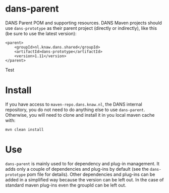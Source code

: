 dans-parent
===========

DANS Parent POM and supporting resources. DANS Maven projects should use ``dans-prototype`` as their parent project (directly or
indirectly), like this (be sure to use the latest version):

    <parent>
        <groupId>nl.knaw.dans.shared</groupId>
        <artifactId>dans-prototype</artifactId>
        <version>1.11</version>
    </parent>

Test

Install
=======

If you have access to ``maven-repo.dans.knaw.nl``, the DANS internal repository, you do not need to do anything else to use
``dans-parent``. Otherwise, you will need to clone and install it in you local maven cache with:

    mvn clean install


Use
===

``dans-parent`` is mainly used to for dependency and plug-in management. It adds only a couple of dependencies and plug-ins
by default (see the ``dans-prototype`` pom file for details). Other dependencies and plug-ins can be added in a simplified
way because the version can be left out. In the case of standard maven plug-ins even the groupId can be left out.
